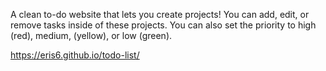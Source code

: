 A clean to-do website that lets you create projects! You can add, edit, or remove tasks inside of these projects. You can also set the priority to high (red), medium, (yellow), or low (green). 

https://eris6.github.io/todo-list/